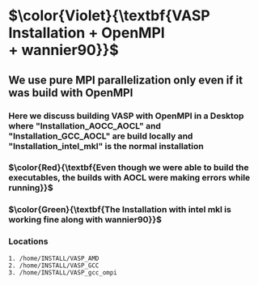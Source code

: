 # $\color{Violet}{\textbf{VASP Installation + OpenMPI + wannier90}}$
## We use pure MPI parallelization only even if it was build with OpenMPI
### Here we discuss building VASP with OpenMPI in a Desktop where "Installation_AOCC_AOCL" and "Installation_GCC_AOCL" are build locally and "Installation_intel_mkl" is the normal installation
### $\color{Red}{\textbf{Even though we were able to build the executables, the builds with AOCL were making errors while running}}$
### $\color{Green}{\textbf{The Installation with intel mkl is working fine along with wannier90}}$

### Locations  
    1. /home/INSTALL/VASP_AMD
    2. /home/INSTALL/VASP_GCC
    3. /home/INSTALL/VASP_gcc_ompi

